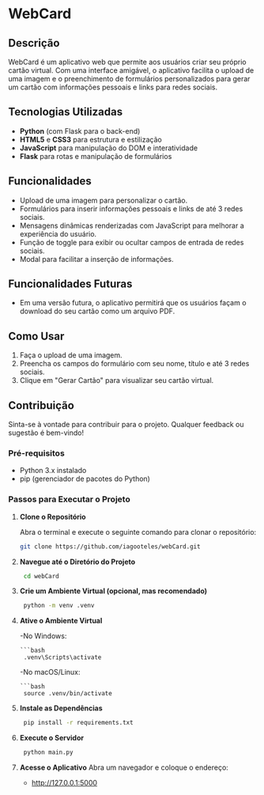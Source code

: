# WebCard

## Descrição
WebCard é um aplicativo web que permite aos usuários criar seu próprio cartão virtual. Com uma interface amigável, o aplicativo facilita o upload de uma imagem e o preenchimento de formulários personalizados para gerar um cartão com informações pessoais e links para redes sociais.

## Tecnologias Utilizadas
- **Python** (com Flask para o back-end)
- **HTML5** e **CSS3** para estrutura e estilização
- **JavaScript** para manipulação do DOM e interatividade
- **Flask** para rotas e manipulação de formulários

## Funcionalidades
- Upload de uma imagem para personalizar o cartão.
- Formulários para inserir informações pessoais e links de até 3 redes sociais.
- Mensagens dinâmicas renderizadas com JavaScript para melhorar a experiência do usuário.
- Função de toggle para exibir ou ocultar campos de entrada de redes sociais.
- Modal para facilitar a inserção de informações.

## Funcionalidades Futuras
- Em uma versão futura, o aplicativo permitirá que os usuários façam o download do seu cartão como um arquivo PDF.

## Como Usar
1. Faça o upload de uma imagem.
2. Preencha os campos do formulário com seu nome, título e até 3 redes sociais.
3. Clique em "Gerar Cartão" para visualizar seu cartão virtual.

## Contribuição
Sinta-se à vontade para contribuir para o projeto. Qualquer feedback ou sugestão é bem-vindo!


### Pré-requisitos
- Python 3.x instalado
- pip (gerenciador de pacotes do Python)

### Passos para Executar o Projeto

1. **Clone o Repositório**

   Abra o terminal e execute o seguinte comando para clonar o repositório:

   ```bash
   git clone https://github.com/iagooteles/webCard.git

2. **Navegue até o Diretório do Projeto**
   ```bash
    cd webCard

3. **Crie um Ambiente Virtual (opcional, mas recomendado)**
   ```bash
    python -m venv .venv

4. **Ative o Ambiente Virtual**

    -No Windows:
    
       ```bash
        .venv\Scripts\activate

    -No macOS/Linux:

       ```bash
        source .venv/bin/activate

5. **Instale as Dependências**
   ```bash
    pip install -r requirements.txt

6. **Execute o Servidor**
   ```bash
    python main.py

7. **Acesse o Aplicativo**
    Abra um navegador e coloque o endereço: 
    - http://127.0.0.1:5000
    